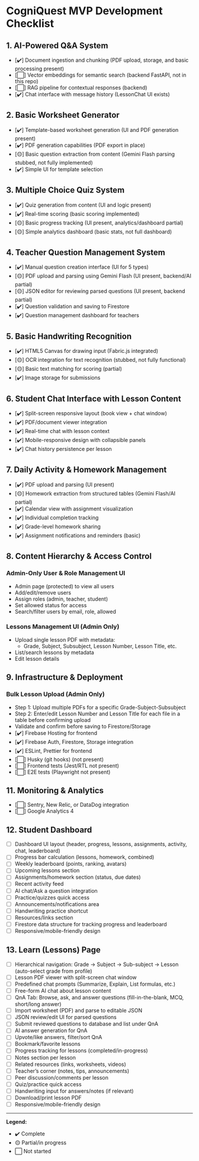 # CogniQuest MVP Development Checklist

## 1. AI-Powered Q&A System
- [✔️] Document ingestion and chunking (PDF upload, storage, and basic processing present)
- [⬜] Vector embeddings for semantic search (backend FastAPI, not in this repo)
- [⬜] RAG pipeline for contextual responses (backend)
- [✔️] Chat interface with message history (LessonChat UI exists)

## 2. Basic Worksheet Generator
- [✔️] Template-based worksheet generation (UI and PDF generation present)
- [✔️] PDF generation capabilities (PDF export in place)
- [🟡] Basic question extraction from content (Gemini Flash parsing stubbed, not fully implemented)
- [✔️] Simple UI for template selection

## 3. Multiple Choice Quiz System
- [✔️] Quiz generation from content (UI and logic present)
- [✔️] Real-time scoring (basic scoring implemented)
- [🟡] Basic progress tracking (UI present, analytics/dashboard partial)
- [🟡] Simple analytics dashboard (basic stats, not full dashboard)

## 4. Teacher Question Management System
- [✔️] Manual question creation interface (UI for 5 types)
- [🟡] PDF upload and parsing using Gemini Flash (UI present, backend/AI partial)
- [🟡] JSON editor for reviewing parsed questions (UI present, backend partial)
- [✔️] Question validation and saving to Firestore
- [✔️] Question management dashboard for teachers

## 5. Basic Handwriting Recognition
- [✔️] HTML5 Canvas for drawing input (Fabric.js integrated)
- [🟡] OCR integration for text recognition (stubbed, not fully functional)
- [🟡] Basic text matching for scoring (partial)
- [✔️] Image storage for submissions

## 6. Student Chat Interface with Lesson Content
- [✔️] Split-screen responsive layout (book view + chat window)
- [✔️] PDF/document viewer integration
- [✔️] Real-time chat with lesson context
- [✔️] Mobile-responsive design with collapsible panels
- [✔️] Chat history persistence per lesson

## 7. Daily Activity & Homework Management
- [✔️] PDF upload and parsing (UI present)
- [🟡] Homework extraction from structured tables (Gemini Flash/AI partial)
- [✔️] Calendar view with assignment visualization
- [✔️] Individual completion tracking
- [✔️] Grade-level homework sharing
- [✔️] Assignment notifications and reminders (basic)

## 8. Content Hierarchy & Access Control

### Admin-Only User & Role Management UI
- Admin page (protected) to view all users
- Add/edit/remove users
- Assign roles (admin, teacher, student)
- Set allowed status for access
- Search/filter users by email, role, allowed

### Lessons Management UI (Admin Only)
- Upload single lesson PDF with metadata:
	- Grade, Subject, Subsubject, Lesson Number, Lesson Title, etc.
- List/search lessons by metadata
- Edit lesson details
## 9. Infrastructure & Deployment
### Bulk Lesson Upload (Admin Only)
- Step 1: Upload multiple PDFs for a specific Grade-Subject-Subsubject
- Step 2: Enter/edit Lesson Number and Lesson Title for each file in a table before confirming upload
- Validate and confirm before saving to Firestore/Storage
- [✔️] Firebase Hosting for frontend
- [✔️] Firebase Auth, Firestore, Storage integration
- [✔️] ESLint, Prettier for frontend
- [⬜] Husky (git hooks) (not present)
- [⬜] Frontend tests (Jest/RTL not present)
- [⬜] E2E tests (Playwright not present)

## 11. Monitoring & Analytics
- [⬜] Sentry, New Relic, or DataDog integration
- [⬜] Google Analytics 4
## 12. Student Dashboard
- [ ] Dashboard UI layout (header, progress, lessons, assignments, activity, chat, leaderboard)
- [ ] Progress bar calculation (lessons, homework, combined)
- [ ] Weekly leaderboard (points, ranking, avatars)
- [ ] Upcoming lessons section
- [ ] Assignments/homework section (status, due dates)
- [ ] Recent activity feed
- [ ] AI chat/Ask a question integration
- [ ] Practice/quizzes quick access
- [ ] Announcements/notifications area
- [ ] Handwriting practice shortcut
- [ ] Resources/links section
- [ ] Firestore data structure for tracking progress and leaderboard
- [ ] Responsive/mobile-friendly design
## 13. Learn (Lessons) Page
- [ ] Hierarchical navigation: Grade → Subject → Sub-subject → Lesson (auto-select grade from profile)
- [ ] Lesson PDF viewer with split-screen chat window
- [ ] Predefined chat prompts (Summarize, Explain, List formulas, etc.)
- [ ] Free-form AI chat about lesson content
- [ ] QnA Tab: Browse, ask, and answer questions (fill-in-the-blank, MCQ, short/long answer)
- [ ] Import worksheet (PDF) and parse to editable JSON
- [ ] JSON review/edit UI for parsed questions
- [ ] Submit reviewed questions to database and list under QnA
- [ ] AI answer generation for QnA
- [ ] Upvote/like answers, filter/sort QnA
- [ ] Bookmark/favorite lessons
- [ ] Progress tracking for lessons (completed/in-progress)
- [ ] Notes section per lesson
- [ ] Related resources (links, worksheets, videos)
- [ ] Teacher’s corner (notes, tips, announcements)
- [ ] Peer discussion/comments per lesson
- [ ] Quiz/practice quick access
- [ ] Handwriting input for answers/notes (if relevant)
- [ ] Download/print lesson PDF
- [ ] Responsive/mobile-friendly design

---

**Legend:**
- ✔️ Complete
- 🟡 Partial/in progress
- ⬜ Not started
